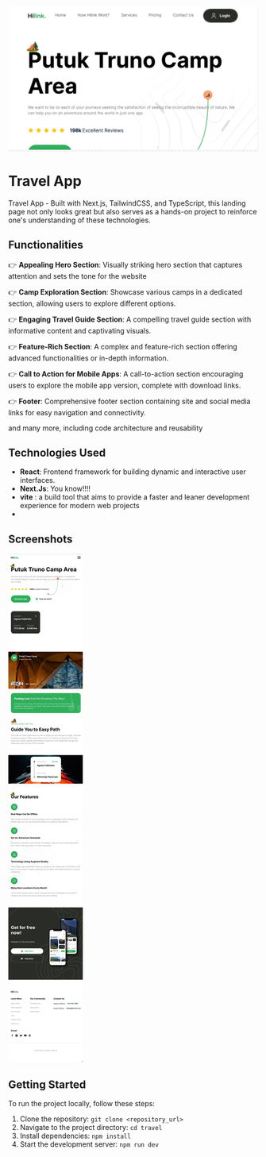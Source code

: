 ![Logo](screenshots/1.jpg)

# Travel App

Travel App - Built with Next.js, TailwindCSS, and TypeScript, this landing page not only looks great but also serves as a hands-on project to reinforce one's understanding of these technologies. 
## Functionalities


👉 **Appealing Hero Section**: Visually striking hero section that captures attention and sets the tone for the website

👉 **Camp Exploration Section**: Showcase various camps in a dedicated section, allowing users to explore different options.

👉 **Engaging Travel Guide Section**: A compelling travel guide section with informative content and captivating visuals.

👉 **Feature-Rich Section**: A complex and feature-rich section offering advanced functionalities or in-depth information.

👉 **Call to Action for Mobile Apps**: A call-to-action section encouraging users to explore the mobile app version, complete with download links.

👉 **Footer**: Comprehensive footer section containing site and social media links for easy navigation and connectivity.

and many more, including code architecture and reusability 

## Technologies Used

- **React**: Frontend framework for building dynamic and interactive user interfaces.
- **Next.Js**: You know!!!!
- **vite** : a build tool that aims to provide a faster and leaner development experience for modern web projects
- 
## Screenshots

![Screenshot 2](screenshots/2.jpg)

## Getting Started

To run the project locally, follow these steps:

1. Clone the repository: `git clone <repository_url>`
2. Navigate to the project directory: `cd travel`
3. Install dependencies: `npm install`
4. Start the development server: `npm run dev`
